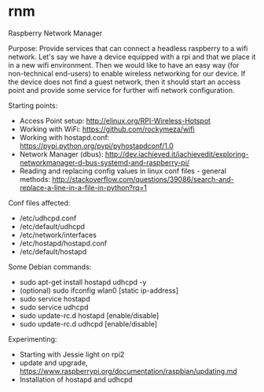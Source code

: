 # rnm
Raspberry Network Manager

Purpose: Provide services that can connect a headless raspberry to a wifi network. Let's say we have a device equipped with a rpi and that we place it in a new wifi environment. Then we would like to have an easy way (for non-technical end-users) to enable wireless networking for our device. If the device does not find a guest network, then it should start an access point and provide some service for further wifi network configuration.

Starting points:
- Access Point setup: http://elinux.org/RPI-Wireless-Hotspot
- Working with WiFi: https://github.com/rockymeza/wifi
- Working with hostapd.conf: https://pypi.python.org/pypi/pyhostapdconf/1.0
- Network Manager (dbus): http://dev.iachieved.it/iachievedit/exploring-networkmanager-d-bus-systemd-and-raspberry-pi/
- Reading and replacing config values in linux conf files - general methods: http://stackoverflow.com/questions/39086/search-and-replace-a-line-in-a-file-in-python?rq=1

Conf files affected:
- /etc/udhcpd.conf
- /etc/default/udhcpd
- /etc/network/interfaces
- /etc/hostapd/hostapd.conf 
- /etc/default/hostapd

Some Debian commands:
- sudo apt-get install hostapd udhcpd -y
- (optional) sudo ifconfig wlan0 [static ip-address]
- sudo service hostapd <action>
- sudo service udhcpd <action>
- sudo update-rc.d hostapd [enable/disable]
- sudo update-rc.d udhcpd [enable/disable]

Experimenting:
- Starting with Jessie light on rpi2
- update and upgrade, https://www.raspberrypi.org/documentation/raspbian/updating.md
- Installation of hostapd and udhcpd
